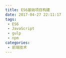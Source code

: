 ```yaml
---
title: ES6基础项目构建
date: 2017-04-27 22:11:17
tags:
 - ES6
 - JavaScript
 - gulp
 - npm
categories:
 - 前端技术
---
```

